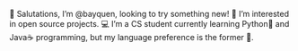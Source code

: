 👋 Salutations, I’m @bayquen, looking to try something new!
👀 I’m interested in open source projects.
💻 I’m a CS student currently learning Python🐍 and Java☕ programming, but my language preference is the former 🐍.

